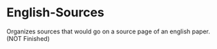 # English-Sources
Organizes sources that would go on a source page of  an english paper.
(NOT Finished)
